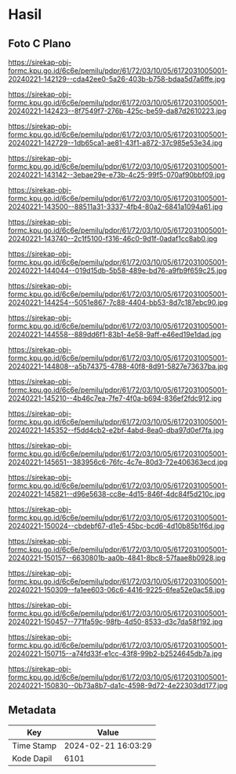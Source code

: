 # Hasil

## Foto C Plano

https://sirekap-obj-formc.kpu.go.id/6c6e/pemilu/pdpr/61/72/03/10/05/6172031005001-20240221-142129--cda42ee0-5a26-403b-b758-bdaa5d7a6ffe.jpg

https://sirekap-obj-formc.kpu.go.id/6c6e/pemilu/pdpr/61/72/03/10/05/6172031005001-20240221-142423--8f7549f7-276b-425c-be59-da87d2610223.jpg

https://sirekap-obj-formc.kpu.go.id/6c6e/pemilu/pdpr/61/72/03/10/05/6172031005001-20240221-142729--1db65ca1-ae81-43f1-a872-37c985e53e34.jpg

https://sirekap-obj-formc.kpu.go.id/6c6e/pemilu/pdpr/61/72/03/10/05/6172031005001-20240221-143142--3ebae29e-e73b-4c25-99f5-070af90bbf09.jpg

https://sirekap-obj-formc.kpu.go.id/6c6e/pemilu/pdpr/61/72/03/10/05/6172031005001-20240221-143500--88511a31-3337-4fb4-80a2-6841a1094a61.jpg

https://sirekap-obj-formc.kpu.go.id/6c6e/pemilu/pdpr/61/72/03/10/05/6172031005001-20240221-143740--2c1f5100-f316-46c0-9d1f-0adaf1cc8ab0.jpg

https://sirekap-obj-formc.kpu.go.id/6c6e/pemilu/pdpr/61/72/03/10/05/6172031005001-20240221-144044--019d15db-5b58-489e-bd76-a9fb9f659c25.jpg

https://sirekap-obj-formc.kpu.go.id/6c6e/pemilu/pdpr/61/72/03/10/05/6172031005001-20240221-144254--5051e867-7c88-4404-bb53-8d7c187ebc90.jpg

https://sirekap-obj-formc.kpu.go.id/6c6e/pemilu/pdpr/61/72/03/10/05/6172031005001-20240221-144558--889dd6f1-83b1-4e58-9aff-e46ed19e1dad.jpg

https://sirekap-obj-formc.kpu.go.id/6c6e/pemilu/pdpr/61/72/03/10/05/6172031005001-20240221-144808--a5b74375-4788-40f8-8d91-5827e73637ba.jpg

https://sirekap-obj-formc.kpu.go.id/6c6e/pemilu/pdpr/61/72/03/10/05/6172031005001-20240221-145210--4b46c7ea-7fe7-4f0a-b694-836ef2fdc912.jpg

https://sirekap-obj-formc.kpu.go.id/6c6e/pemilu/pdpr/61/72/03/10/05/6172031005001-20240221-145352--f5dd4cb2-e2bf-4abd-8ea0-dba97d0ef7fa.jpg

https://sirekap-obj-formc.kpu.go.id/6c6e/pemilu/pdpr/61/72/03/10/05/6172031005001-20240221-145651--383956c6-76fc-4c7e-80d3-72e406363ecd.jpg

https://sirekap-obj-formc.kpu.go.id/6c6e/pemilu/pdpr/61/72/03/10/05/6172031005001-20240221-145821--d96e5638-cc8e-4d15-846f-4dc84f5d210c.jpg

https://sirekap-obj-formc.kpu.go.id/6c6e/pemilu/pdpr/61/72/03/10/05/6172031005001-20240221-150024--cbdebf67-d1e5-45bc-bcd6-4d10b85b1f6d.jpg

https://sirekap-obj-formc.kpu.go.id/6c6e/pemilu/pdpr/61/72/03/10/05/6172031005001-20240221-150157--6630801b-aa0b-4841-8bc8-57faae8b0928.jpg

https://sirekap-obj-formc.kpu.go.id/6c6e/pemilu/pdpr/61/72/03/10/05/6172031005001-20240221-150309--fa1ee603-06c6-4416-9225-6fea52e0ac58.jpg

https://sirekap-obj-formc.kpu.go.id/6c6e/pemilu/pdpr/61/72/03/10/05/6172031005001-20240221-150457--771fa59c-98fb-4d50-8533-d3c7da58f192.jpg

https://sirekap-obj-formc.kpu.go.id/6c6e/pemilu/pdpr/61/72/03/10/05/6172031005001-20240221-150715--a74fd33f-e1cc-43f8-99b2-b2524645db7a.jpg

https://sirekap-obj-formc.kpu.go.id/6c6e/pemilu/pdpr/61/72/03/10/05/6172031005001-20240221-150830--0b73a8b7-da1c-4598-9d72-4e22303dd177.jpg


## Metadata

| Key        | Value               |
| ---------- | ------------------- |
| Time Stamp | 2024-02-21 16:03:29 |
| Kode Dapil | 6101                |



